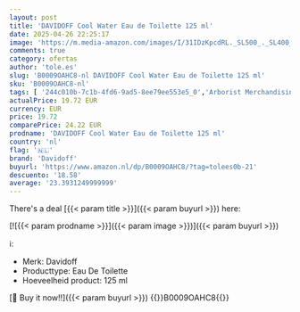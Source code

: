 ```yaml
---
layout: post
title: 'DAVIDOFF Cool Water Eau de Toilette 125 ml'
date: 2025-04-26 22:25:17
image: 'https://m.media-amazon.com/images/I/31IDzKpcdRL._SL500_._SL400_.jpg'
comments: true
category: ofertas
author: 'tole.es'
slug: 'B0009OAHC8-nl DAVIDOFF Cool Water Eau de Toilette 125 ml'
sku: 'B0009OAHC8-nl'
tags: [ '244c010b-7c1b-4fd6-9ad5-8ee79ee553e5_0','Arborist Merchandising Root','Beauty','Beauty & persoonlijke verzorging','Eau de toilette heren','Geuren','Herengeuren','Mannelijke verzorging','Self Service','Special Features Stores','davidoff','🇳🇱', ]
actualPrice: 19.72 EUR
currency: EUR
price: 19.72
comparePrice: 24.22 EUR
prodname: 'DAVIDOFF Cool Water Eau de Toilette 125 ml'
country: 'nl'
flag: '🇳🇱'
brand: 'Davidoff'
buyurl: 'https://www.amazon.nl/dp/B0009OAHC8/?tag=tolees0b-21'
descuento: '18.58'
average: '23.3931249999999'
---
```


There's a deal [{{< param title >}}]({{< param buyurl >}})  here:

[![{{< param prodname >}}]({{< param image >}})]({{< param buyurl >}})

ℹ️:

- Merk: Davidoff
- Producttype: Eau De Toilette
- Hoeveelheid product: 125 ml

[🛒 Buy it now!!]({{< param buyurl >}})
{{<world>}}B0009OAHC8{{</world>}}
